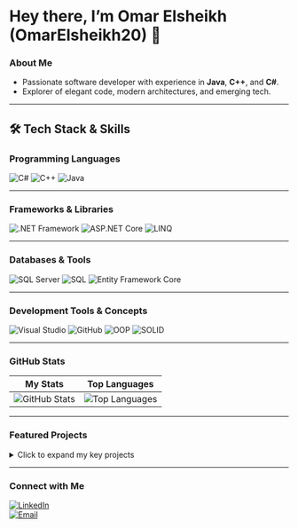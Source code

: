 # Hey there, I’m Omar Elsheikh (OmarElsheikh20) 👋

###  About Me
-  Passionate software developer with experience in **Java**, **C++**, and **C#**.
-  Explorer of elegant code, modern architectures, and emerging tech.

---

## 🛠️ Tech Stack & Skills

### Programming Languages
![C#](https://img.shields.io/badge/C%23-239120?style=for-the-badge&logo=c-sharp&logoColor=white)
![C++](https://img.shields.io/badge/C++-00599C?style=for-the-badge&logo=cplusplus&logoColor=white)
![Java](https://img.shields.io/badge/Java-007396?style=for-the-badge&logo=java&logoColor=white)

---

### Frameworks & Libraries
![.NET Framework](https://img.shields.io/badge/.NET%20Framework-512BD4?style=for-the-badge&logo=dotnet&logoColor=white)
![ASP.NET Core](https://img.shields.io/badge/ASP.NET%20Core-512BD4?style=for-the-badge&logo=dotnet&logoColor=white)
![LINQ](https://img.shields.io/badge/LINQ-512BD4?style=for-the-badge&logo=dotnet&logoColor=white)

---

### Databases & Tools
![SQL Server](https://img.shields.io/badge/SQL%20Server-CC2927?style=for-the-badge&logo=microsoftsqlserver&logoColor=white)
![SQL](https://img.shields.io/badge/SQL-4479A1?style=for-the-badge&logo=database&logoColor=white)
![Entity Framework Core](https://img.shields.io/badge/EF%20Core-512BD4?style=for-the-badge&logo=dotnet&logoColor=white)

---

### Development Tools & Concepts
![Visual Studio](https://img.shields.io/badge/Visual%20Studio-5C2D91?style=for-the-badge&logo=visualstudio&logoColor=white)
![GitHub](https://img.shields.io/badge/GitHub-181717?style=for-the-badge&logo=github&logoColor=white)
![OOP](https://img.shields.io/badge/OOP-FB7A24?style=for-the-badge&logoColor=white)
![SOLID](https://img.shields.io/badge/SOLID-2CA5E0?style=for-the-badge&logoColor=white)


---

###  GitHub Stats

| My Stats | Top Languages |
|----------|---------------|
| ![GitHub Stats](https://github-readme-stats.vercel.app/api?username=OmarElsheikh20&show_icons=true&theme=tokyonight) | ![Top Languages](https://github-readme-stats.vercel.app/api/top-langs/?username=OmarElsheikh20&layout=compact&theme=tokyonight) |

---

###  Featured Projects

<details>
  <summary> Click to expand my key projects</summary>

- [**Watch_it**](https://github.com/OmarElsheikh20/Watch_it) — A Java application for managing or tracking items (add your description here).
- [**DigitalWalletSystemV02**](https://github.com/OmarElsheikh20/DigitalWalletSystemV02) — A C++ desktop wallet using Qt for sending, receiving, and managing transactions.
- [**AuraStore**](https://github.com/OmarElsheikh20/AuraStore) — A C#/.NET e-commerce platform with shopping cart, Stripe payments, OAuth, and admin dashboard.

</details>

---

###  Connect with Me

[![LinkedIn](https://img.shields.io/badge/LinkedIn-blue?style=flat&logo=linkedin)](https://linkedin.com/in/YOUR_LINKEDIN_PROFILE)  
[![Email](https://img.shields.io/badge/Email-D14836?style=flat&logo=gmail&logoColor=white)](mailto:your@email.com)
